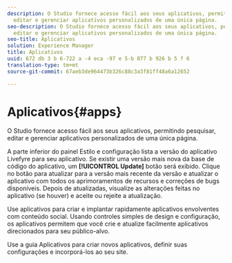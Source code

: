 ```yaml
---
description: O Studio fornece acesso fácil aos seus aplicativos, permitindo pesquisar,
  editar e gerenciar aplicativos personalizados de uma única página.
seo-description: O Studio fornece acesso fácil aos seus aplicativos, permitindo pesquisar,
  editar e gerenciar aplicativos personalizados de uma única página.
seo-title: Aplicativos
solution: Experience Manager
title: Aplicativos
uuid: 672 db 3 b 6-722 a -4 eca -97 e 5-b 877 b 926 b 5 f 6
translation-type: tm+mt
source-git-commit: 67aeb3de964473b326c88c3a3f81ff48a6a12652

---
```



# Aplicativos{#apps}

O Studio fornece acesso fácil aos seus aplicativos, permitindo pesquisar, editar e gerenciar aplicativos personalizados de uma única página.

A parte inferior do painel Estilo e configuração lista a versão do aplicativo Livefyre para seu aplicativo. Se existir uma versão mais nova da base de código do aplicativo, um **[!UICONTROL Update]** botão será exibido. Clique no botão para atualizar para a versão mais recente da versão e atualizar o aplicativo com todos os aprimoramentos de recursos e correções de bugs disponíveis. Depois de atualizadas, visualize as alterações feitas no aplicativo (se houver) e aceite ou rejeite a atualização.

Use aplicativos para criar e implantar rapidamente aplicativos envolventes com conteúdo social. Usando controles simples de design e configuração, os aplicativos permitem que você crie e atualize facilmente aplicativos direcionados para seu público-alvo.

Use a guia Aplicativos para criar novos aplicativos, definir suas configurações e incorporá-los ao seu site.
